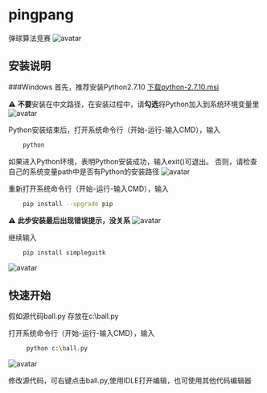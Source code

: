# pingpang
弹球算法竞赛
![avatar](https://github.com/rosickey/pingpang/blob/master/images/ping.gif)
## 安装说明
###Windows
首先，推荐安装Python2.7.10 <a href="https://www.python.org/ftp/python/2.7.10/python-2.7.10.msi" target="_blank">下载python-2.7.10.msi</a>

:warning: **不要**安装在中文路径，在安装过程中，请**勾选**将Python加入到系统环境变量里
![avatar](https://github.com/rosickey/pingpang/blob/master/images/install.png)

Python安装结束后，打开系统命令行（开始-运行-输入CMD），输入
```bash
    python
```
如果进入Python环境，表明Python安装成功，输入exit()可退出。
否则，请检查自己的系统变量path中是否有Python的安装路径
![avatar](https://github.com/rosickey/pingpang/blob/master/images/testok.png)


重新打开系统命令行（开始-运行-输入CMD），输入
```bash
    pip install --upgrade pip
```
:warning: **此步安装最后出现错误提示，没关系**
![avatar](https://github.com/rosickey/pingpang/blob/master/images/pip.png)

继续输入
```bash
    pip install simpleguitk
```
![avatar](https://github.com/rosickey/pingpang/blob/master/images/simpleguitk.png)

## 快速开始
假如源代码ball.py 存放在c:\ball.py

打开系统命令行（开始-运行-输入CMD），输入
```bash
     python c:\ball.py
```
![avatar](https://github.com/rosickey/pingpang/blob/master/images/run.png)

修改源代码，可右键点击ball.py,使用IDLE打开编辑，也可使用其他代码编辑器
